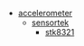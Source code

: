 * [accelerometer](/accelerometer)
  * [sensortek](/accelerometer/sensortek)
    * [stk8321](/accelerometer/sensortek/stk8321)
